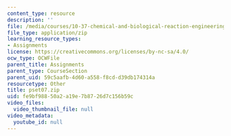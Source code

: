 ```yaml
---
content_type: resource
description: ''
file: /media/courses/10-37-chemical-and-biological-reaction-engineering-spring-2007/fe9bf98850a2a19e7b8726d7c156b59c_pset07.zip
file_type: application/zip
learning_resource_types:
- Assignments
license: https://creativecommons.org/licenses/by-nc-sa/4.0/
ocw_type: OCWFile
parent_title: Assignments
parent_type: CourseSection
parent_uid: 59c5aafb-4d60-a558-f8cd-d39db174314a
resourcetype: Other
title: pset07.zip
uid: fe9bf988-50a2-a19e-7b87-26d7c156b59c
video_files:
  video_thumbnail_file: null
video_metadata:
  youtube_id: null
---
```

